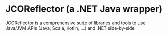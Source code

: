 # JCOReflector (a .NET Java wrapper)

JCOReflector is a comprehensive suite of libraries and tools to use Java/JVM APIs (Java, Scala, Kotlin, ...) and .NET side-by-side.